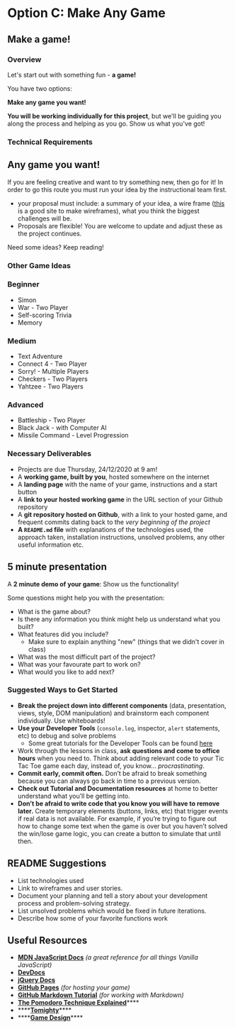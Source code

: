 # Option C: Make Any Game

## Make a game!

### Overview

Let's start out with something fun - **a game!**

You have two options:

**Make any game you want!**

**You will be working individually for this project**, but we'll be guiding you along the process and helping as you go. Show us what you've got!

### Technical Requirements

## Any game you want!

If you are feeling creative and want to try something new, then go for it! In order to go this route you must run your idea by the instructional team first.

* your proposal must include: a summary of your idea, a wire frame \([this](https://wireframe.cc/) is a good site to make wireframes\), what you think the biggest challenges will be.
* Proposals are flexible! You are welcome to update and adjust these as the project continues.

Need some ideas? Keep reading!

### Other Game Ideas

### Beginner

* Simon
* War - Two Player
* Self-scoring Trivia
* Memory

### Medium

* Text Adventure
* Connect 4 - Two Player
* Sorry! - Multiple Players
* Checkers - Two Players
* Yahtzee - Two Players

### Advanced

* Battleship - Two Player
* Black Jack - with Computer AI
* Missile Command - Level Progression

### Necessary Deliverables

* Projects are due Thursday, 24/12/2020 at 9 am!
* A **working game, built by you**, hosted somewhere on the internet
* A **landing page** with the name of your game, instructions and a start button
* A **link to your hosted working game** in the URL section of your Github repository
* A **git repository hosted on Github**, with a link to your hosted game, and frequent commits dating back to the _very beginning of the project_
* **A `README.md` file** with explanations of the technologies used, the approach taken, installation instructions, unsolved problems, any other useful information etc.

## 5 minute presentation

A **2 minute demo of your game**: Show us the functionality!

Some questions might help you with the presentation:

* What is the game about?
* Is there any information you think might help us understand what you built?
* What features did you include?
  * Make sure to explain anything "new" \(things that we didn't cover in class\)
* What was the most difficult part of the project?
* What was your favourate part to work on?
* What would you like to add next?

### Suggested Ways to Get Started

* **Break the project down into different components** \(data, presentation, views, style, DOM manipulation\) and brainstorm each component individually. Use whiteboards!
* **Use your Developer Tools** \(`console.log`, inspector, `alert` statements, etc\) to debug and solve problems
  * Some great tutorials for the Developer Tools can be found [here](https://developers.google.com/web/tools/chrome-devtools/)
* Work through the lessons in class, **ask questions and come to office hours** when you need to. Think about adding relevant code to your Tic Tac Toe game each day, instead of, you know... _procrastinating_.
* **Commit early, commit often.** Don’t be afraid to break something because you can always go back in time to a previous version.
* **Check out Tutorial and Documentation resources** at home to better understand what you’ll be getting into.
* **Don’t be afraid to write code that you know you will have to remove later.** Create temporary elements \(buttons, links, etc\) that trigger events if real data is not available. For example, if you’re trying to figure out how to change some text when the game is over but you haven’t solved the win/lose game logic, you can create a button to simulate that until then.

## README Suggestions

* List technologies used
* Link to wireframes and user stories.
* Document your planning and tell a story about your development process and problem-solving strategy.
* List unsolved problems which would be fixed in future iterations.
* Describe how some of your favorite functions work

## Useful Resources

* [**MDN JavaScript Docs**](https://developer.mozilla.org/en-US/docs/Web/JavaScript) _\(a great reference for all things Vanilla JavaScript\)_
* [**DevDocs**](https://devdocs.io/)
* [**jQuery Docs**](http://api.jquery.com)
* [**GitHub Pages**](https://pages.github.com) _\(for hosting your game\)_
* [**GitHub Markdown Tutorial**](https://guides.github.com/features/mastering-markdown/) _\(for working with Markdown\)_
* [**The Pomodoro Technique Explained**](https://www.forbes.com/sites/bryancollinseurope/2020/03/03/the-pomodoro-technique/?sh=5bf5af4e3985)\*\*\*\*
* \*\*\*\*[**Tomighty**](https://tomighty.github.io/)\*\*\*\*
* \*\*\*\*[**Game Design**](https://game-studies.fandom.com/wiki/Game)\*\*\*\*

